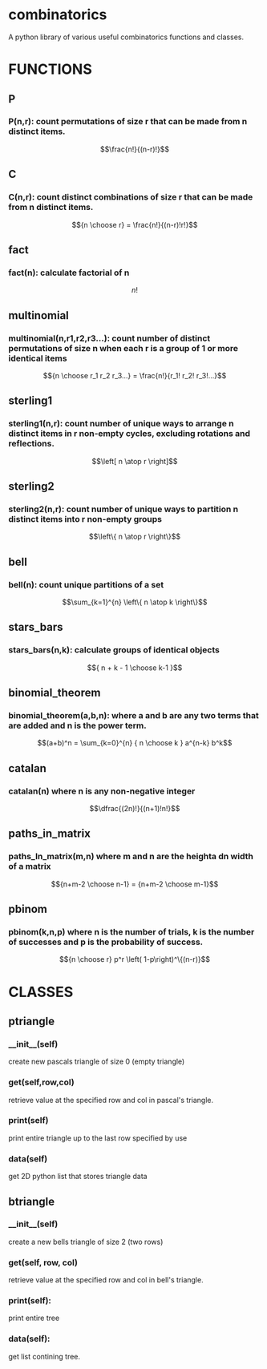 # combinatorics
A python library of various useful combinatorics functions and classes.
# FUNCTIONS
## P
### P(n,r): count permutations of size r that can be made from n distinct items.
```math
\frac{n!}{(n-r)!}
```
## C
### C(n,r): count distinct combinations of size r that can be made from n distinct items.
```math
{n \choose r} = \frac{n!}{(n-r)!r!}
```
## fact
### fact(n): calculate factorial of n
```math
n!
```
## multinomial
### multinomial(n,r1,r2,r3...): count number of distinct permutations of size n when each r is a group of 1 or more identical items
```math
{n \choose r_1 r_2 r_3...} = \frac{n!}{r_1! r_2! r_3!...}
```
## sterling1
### sterling1(n,r): count number of unique ways to arrange n distinct items in r non-empty cycles, excluding rotations and reflections.
```math
\left[ n \atop r \right]
```
## sterling2
### sterling2(n,r): count number of unique ways to partition n distinct items into r non-empty groups
```math
\left\{ n \atop r \right\}
```
## bell
### bell(n): count unique partitions of a set
```math
\sum_{k=1}^{n} \left\{ n \atop k \right\}
```
## stars_bars
### stars_bars(n,k): calculate groups of identical objects
```math
{ n + k - 1 \choose k-1 }
```
## binomial_theorem
### binomial_theorem(a,b,n): where a and b are any two terms that are added and n is the power term.
```math
(a+b)^n = \sum_{k=0}^{n} { n \choose k } a^{n-k} b^k
```
## catalan
### catalan(n) where n is any non-negative integer
```math
\dfrac{(2n)!}{(n+1)!n!}
```
## paths_in_matrix
### paths_In_matrix(m,n) where m and n are the heighta dn width of a matrix
```math
{n+m-2 \choose n-1} = {n+m-2 \choose m-1}
```
## pbinom
### pbinom(k,n,p) where n is the number of trials, k is the number of successes and p is the probability of success.
```math
{n \choose r} p^r \left( 1-p\right)^\{(n-r)}
```
# CLASSES
## ptriangle
### \_\_init\_\_(self)
  create new pascals triangle of size 0 (empty triangle)
### get(self,row,col)
  retrieve value at the specified row and col in pascal's triangle.
### print(self) 
  print entire triangle up to the last row specified by use
### data(self)
  get 2D python list that stores triangle data
## btriangle
### \_\_init\_\_(self)
  create a new bells triangle of size 2 (two rows)
### get(self, row, col)
  retrieve value at the specified row and col in bell's triangle.
### print(self):
  print entire tree
### data(self):
  get list contining tree.
